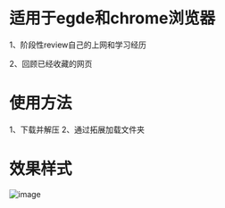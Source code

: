 # 适用于egde和chrome浏览器

1、阶段性review自己的上网和学习经历

2、回顾已经收藏的网页

# 使用方法

1、下载并解压
2、通过拓展加载文件夹

# 效果样式
![image](https://github.com/user-attachments/assets/aabf42b8-d2ae-4895-a72a-0252e08f048b)
